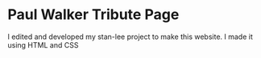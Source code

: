 # Paul Walker Tribute Page


I edited and developed my stan-lee project to make this website. I made it using HTML and CSS

